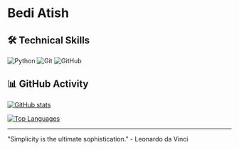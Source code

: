 # Bedi Atish

## 🛠 Technical Skills

![Python](https://img.shields.io/badge/Python-3776AB?style=for-the-badge&logo=python&logoColor=white)
![Git](https://img.shields.io/badge/Git-F05032?style=for-the-badge&logo=git&logoColor=white)
![GitHub](https://img.shields.io/badge/GitHub-181717?style=for-the-badge&logo=github&logoColor=white)

## 📊 GitHub Activity

[![GitHub stats](https://github-readme-stats.vercel.app/api?username=bediatish&show_icons=true&theme=default)](https://github.com/bediatish)

[![Top Languages](https://github-readme-stats.vercel.app/api/top-langs/?username=bediatish&layout=compact)](https://github.com/bediatish)

---

"Simplicity is the ultimate sophistication." - Leonardo da Vinci
